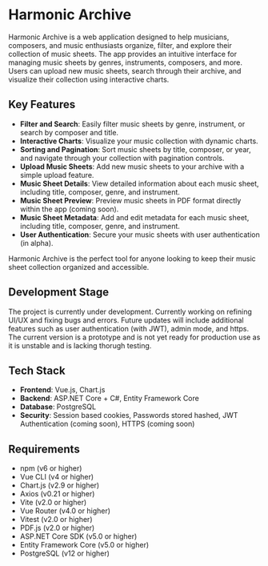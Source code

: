 # Harmonic Archive

Harmonic Archive is a web application designed to help musicians, composers, and music enthusiasts organize, filter, and explore their collection of music sheets. The app provides an intuitive interface for managing music sheets by genres, instruments, composers, and more. Users can upload new music sheets, search through their archive, and visualize their collection using interactive charts.

## Key Features
- **Filter and Search**: Easily filter music sheets by genre, instrument, or search by composer and title.
- **Interactive Charts**: Visualize your music collection with dynamic charts.
- **Sorting and Pagination**: Sort music sheets by title, composer, or year, and navigate through your collection with pagination controls.
- **Upload Music Sheets**: Add new music sheets to your archive with a simple upload feature.
- **Music Sheet Details**: View detailed information about each music sheet, including title, composer, genre, and instrument.
- **Music Sheet Preview**: Preview music sheets in PDF format directly within the app (coming soon).
- **Music Sheet Metadata**: Add and edit metadata for each music sheet, including title, composer, genre, and instrument.
- **User Authentication**: Secure your music sheets with user authentication (in alpha).

Harmonic Archive is the perfect tool for anyone looking to keep their music sheet collection organized and accessible.


## Development Stage
The project is currently under development. Currently working on refining UI/UX and fixing bugs and errors. Future updates will include additional features such as user authentication (with JWT), admin mode, and https.
The current version is a prototype and is not yet ready for production use as it is unstable and is lacking thorugh testing.

## Tech Stack
- **Frontend**: Vue.js, Chart.js
- **Backend**: ASP.NET Core + C#, Entity Framework Core
- **Database**: PostgreSQL
- **Security**: Session based cookies, Passwords stored hashed, JWT Authentication (coming soon), HTTPS (coming soon)

## Requirements
- npm (v6 or higher)
- Vue CLI (v4 or higher)
- Chart.js (v2.9 or higher)
- Axios (v0.21 or higher)
- Vite (v2.0 or higher)
- Vue Router (v4.0 or higher)
- Vitest (v2.0 or higher)
- PDF.js (v2.0 or higher)
- ASP.NET Core SDK (v5.0 or higher)
- Entity Framework Core (v5.0 or higher)
- PostgreSQL (v12 or higher)
